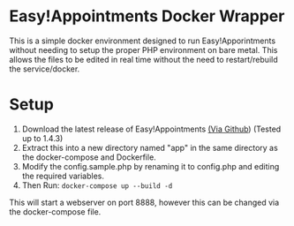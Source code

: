 # Easy!Appointments Docker Wrapper

This is a simple docker environment designed to run Easy!Apporintments without needing to setup the proper PHP environment on bare metal.
This allows the files to be edited in real time without the need to restart/rebuild the service/docker.

# Setup

1. Download the latest release of Easy!Appointments [(Via Github](https://github.com/alextselegidis/easyappointments)) (Tested up to 1.4.3)
2. Extract this into a new directory named "app" in the same directory as the docker-compose and Dockerfile.
3. Modify the config.sample.php by renaming it to config.php and editing the required variables.
4. Then Run: `docker-compose up --build -d`
    
This will start a webserver on port 8888, however this can be changed via the docker-compose file.



